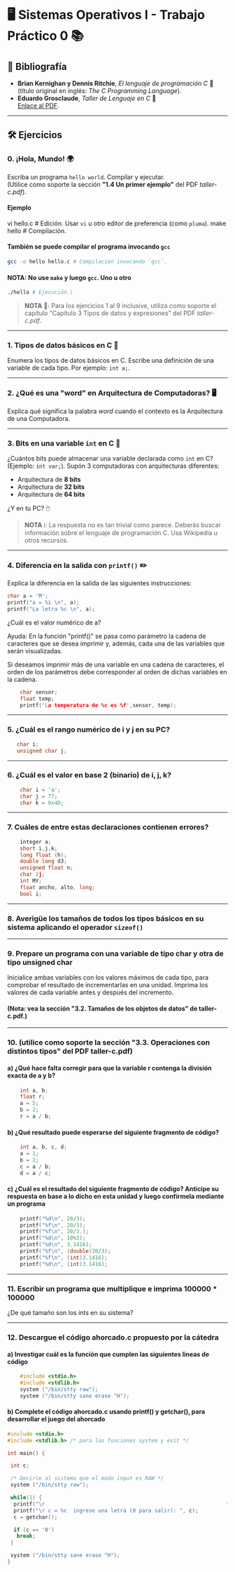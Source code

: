 # 🖥️ Sistemas Operativos I - Trabajo Práctico 0 📚

## 📖 Bibliografía

- **Brian Kernighan y Dennis Ritchie**, _El lenguaje de programación C_ 📘  
  (título original en inglés: _The C Programming Language_).
- **Eduardo Grosclaude**, _Taller de Lenguaje en C_ 📄  
  [Enlace al PDF](https://se.fi.uncoma.edu.ar/so/clases/apuntes/taller-c.pdf).

---

## 🛠️ Ejercicios

### 0. **¡Hola, Mundo!** 🌍

Escriba un programa `hello world`. Compilar y ejecutar.  
(Utilice como soporte la sección **"1.4 Un primer ejemplo"** del PDF _taller-c.pdf_).

#### Ejemplo

vi hello.c \# Edición. Usar `vi` u otro editor de preferencia (como `pluma`).
make hello \# Compilación.

#### También se puede compilar el programa invocando `gcc`

```bash
gcc -o hello hello.c # Compilación invocando `gcc`.
```

#### NOTA: No use `make` y luego `gcc`. Uno u otro

```bash
./hello # Ejecución.\
```

> **NOTA** 📝: Para los ejercicios 1 al 9 inclusive, utiliza como soporte el capítulo "Capítulo 3 Tipos de datos y expresiones" del PDF _taller-c.pdf_.

---

### 1. Tipos de datos básicos en C 🚀

Enumera los tipos de datos básicos en C. Escribe una definición de una variable de cada tipo. Por ejemplo: `int a;`.

---

### 2. ¿Qué es una "word" en Arquitectura de Computadoras? 🖥️

Explica qué significa la palabra _word_ cuando el contexto es la Arquitectura de una Computadora.

---

### 3. Bits en una variable `int` en C 🔢

¿Cuántos bits puede almacenar una variable declarada como `int` en C? (Ejemplo: `int var;`).
Supón 3 computadoras con arquitecturas diferentes:

- Arquitectura de **8 bits**
- Arquitectura de **32 bits**
- Arquitectura de **64 bits**

¿Y en tu PC? 🖱️

> **NOTA** ℹ️: La respuesta no es tan trivial como parece. Deberás buscar información sobre el lenguaje de programación C. Usa Wikipedia u otros recursos.

---

### 4. Diferencia en la salida con `printf()` ✏️

Explica la diferencia en la salida de las siguientes instrucciones:

```c
char a = 'M';
printf("a = %i \n", a);
printf("La letra %c \n", a);
```

¿Cuál es el valor numérico de a?

Ayuda: En la función "printf()" se pasa como parámetro la cadena de
caracteres que se desea imprimir y, además, cada una de las variables
que serán visualizadas.

Si deseamos imprimir más de una variable en una cadena de caracteres,
    el orden de los parámetros debe corresponder al orden de dichas
        variables en la cadena.

```c
    char sensor;
    float temp;
    printf('La temperatura de %c es %f',sensor, temp);
```

---

### 5. ¿Cuál es el rango numérico de i y j en su PC?

```c
   char i;
   unsigned char j;
```

---

### 6. ¿Cuál es el valor en base 2 (binario) de i, j, k?

```c
    char i = 'a';
    char j = 77;
    char k = 0x4D;
```

---

### 7. Cuáles de entre estas declaraciones contienen errores?

```c
    integer a;
    short i,j,k;
    long float (h);
    double long d3;
    unsigned float n;
    char 2j;
    int MY;
    float ancho, alto, long;
    bool i;
```

---

### 8. Averigüe los tamaños de todos los tipos básicos en su sistema aplicando el operador `sizeof()`

---

### 9. Prepare un programa con una variable de tipo char y otra de tipo unsigned char

Inicialice ambas variables con los valores máximos de cada tipo,
para comprobar el resultado de incrementarlas en una unidad.
Imprima los valores de cada variable antes y después del incremento.

#### (Nota: vea la sección "3.2. Tamaños de los objetos de datos" de taller-c.pdf.)

---

### 10. (utilice como soporte la sección "3.3. Operaciones con distintos tipos" del PDF taller-c.pdf)

#### a) ¿Qué hace falta corregir para que la variable r contenga la división exacta de a y b?

```c
    int a, b;
    float r;
    a = 5;
    b = 2;
    r = a / b;
```

#### b) ¿Qué resultado puede esperarse del siguiente fragmento de código?

```c
    int a, b, c, d;
    a = 1;
    b = 2;
    c = a / b;
    d = a / c;
```

#### c) ¿Cuál es el resultado del siguiente fragmento de código? Anticipe su respuesta en base a lo dicho en esta unidad y luego confírmela mediante un programa

```c
    printf("%d\n", 20/3);
    printf("%f\n", 20/3);
    printf("%f\n", 20/3.);
    printf("%d\n", 10%3);
    printf("%d\n", 3.1416);
    printf("%f\n", (double)20/3);
    printf("%f\n", (int)3.1416);
    printf("%d\n", (int)3.1416);
```

---

### 11. Escribir un programa que multiplique e imprima 100000 \* 100000

¿De qué tamaño son los ints en su sistema?

---

### 12. Descargue el código ahorcado.c propuesto por la cátedra

#### a) Investigar cuál es la función que cumplen las siguientes lineas de código

```c
    #include <stdio.h>
    #include <stdlib.h>
    system ("/bin/stty raw");
    system ("/bin/stty sane erase ^H");
```

#### b) Complete el código ahorcado.c usando printf() y getchar(), para desarrollar el juego del ahorcado

```c
#include <stdio.h>
#include <stdlib.h> /* para las funciones system y exit */

int main() {

 int c;

 /* Decirle al sistema que el modo input es RAW */
 system ("/bin/stty raw");

 while(1) {
  printf("\r                                                          ");
  printf("\r c = %c  ingrese una letra (0 para salir): ", c);
  c = getchar();

  if (c == '0')
   break;
 }

 system ("/bin/stty sane erase ^H");
}

```
